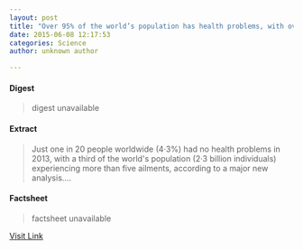 ```yaml
---
layout: post
title: "Over 95% of the world’s population has health problems, with over a third having more than five ailments"
date: 2015-06-08 12:17:53
categories: Science
author: unknown author

---
```



#### Digest
>digest unavailable

#### Extract
>Just one in 20 people worldwide (4·3%) had no health problems in 2013, with a third of the world's population (2·3 billion individuals) experiencing more than five ailments, according to a major new analysis....

#### Factsheet
>factsheet unavailable

[Visit Link](http://www.sciencedaily.com/releases/2015/06/150608081753.htm)



